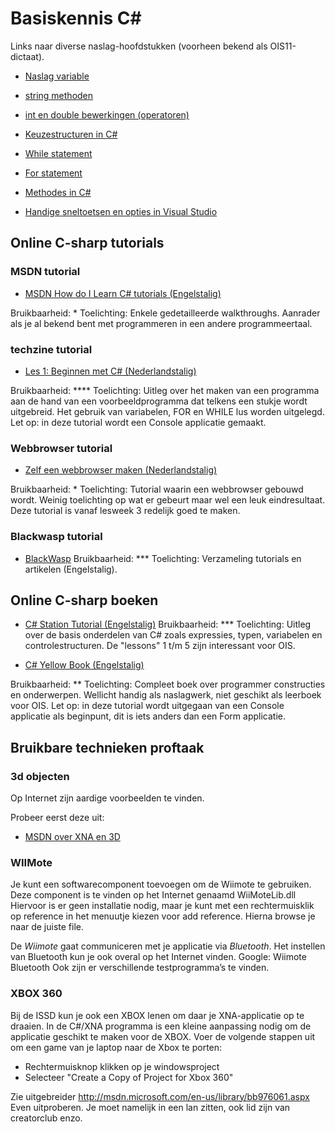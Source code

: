 # Basiskennis C#

Links naar diverse naslag-hoofdstukken (voorheen bekend als OIS11-dictaat).

+ [Naslag variable](var/naslag_Variable)

+ [string methoden](string_methoden/naslag_StringMethods)

+ [int en double bewerkingen (operatoren)](var/naslag_Operatoren)

+ [Keuzestructuren in C#](conditioneel/naslag_Keuzestructuren)

+ [While statement](lussen/naslag_While)

+ [For statement](lussen/naslag_For)

+ [Methodes in C#](methoden/naslag_methods)

+ [Handige sneltoetsen en opties in Visual Studio](../process/knowVisualStudioShortCutKeys)



## Online C-sharp tutorials

### MSDN tutorial

+ [MSDN How do I Learn C# tutorials (Engelstalig)](http://msdn.microsoft.com/en-us/vcsharp/aa336766.aspx)

Bruikbaarheid:	*
Toelichting: 	Enkele gedetailleerde walkthroughs. Aanrader als je al bekend bent met programmeren in een andere programmeertaal.

### techzine tutorial

+ [Les 1: Beginnen met C# (Nederlandstalig)](http://www.techzine.nl/tutorials/358/3/c-les-1-beginnen-met-c-de-eerste-stapjes.html)

Bruikbaarheid:	****
Toelichting: 	Uitleg over het maken van een programma aan de hand van een voorbeeldprogramma dat telkens een stukje wordt uitgebreid. Het gebruik van variabelen, FOR en WHILE lus worden uitgelegd. Let op: in deze tutorial wordt een Console applicatie gemaakt.

### Webbrowser tutorial

+ [Zelf een webbrowser maken (Nederlandstalig)](http://www.sitemasters.be/tutorials/17/1/564/CSharp.NET/CSharp_Zelf_een_WebBrowser_maken)

Bruikbaarheid:	*
Toelichting: 	Tutorial waarin een webbrowser gebouwd wordt. Weinig toelichting op wat er gebeurt maar wel een leuk eindresultaat. Deze tutorial is vanaf lesweek 3 redelijk goed te maken.

### Blackwasp tutorial
+ [BlackWasp](http://www.blackwasp.co.uk/)
Bruikbaarheid:	***
Toelichting: 	Verzameling tutorials en artikelen (Engelstalig).

## Online C-sharp boeken

+ [C# Station Tutorial (Engelstalig)](http://csharp-station.com/)
Bruikbaarheid:	***
Toelichting: 	Uitleg over de basis onderdelen van C# zoals expressies, typen, variabelen en controlestructuren. De &quot;lessons&quot; 1 t/m 5 zijn interessant voor OIS.

+ [C# Yellow Book (Engelstalig)](http://www.robmiles.com/c-yellow-book/Rob%20Miles%20CSharp%20Yellow%20Book%202010.pdf)

Bruikbaarheid:	**
Toelichting: 	Compleet boek over programmer constructies en onderwerpen. Wellicht handig als naslagwerk, niet geschikt als leerboek voor OIS. Let op: in deze tutorial wordt uitgegaan van een Console applicatie als beginpunt, dit is iets anders dan een Form applicatie.

## Bruikbare technieken proftaak

### 3d objecten
Op Internet zijn aardige voorbeelden te vinden.

Probeer eerst deze uit:
+ [MSDN over XNA en 3D](http://msdn.microsoft.com/en-us/library/bb203897(v=xnagamestudio.31).aspx)

### WIIMote

Je kunt een softwarecomponent toevoegen om de Wiimote te gebruiken. Deze component is te vinden op het Internet  genaamd WiiMoteLib.dll
Hiervoor is er geen installatie nodig, maar je kunt met een rechtermuisklik op reference in het menuutje kiezen voor add reference. Hierna browse je naar de juiste file.

De *Wiimote* gaat communiceren met je applicatie via *Bluetooth*. Het instellen van Bluetooth kun je ook overal op het Internet vinden. Google: Wiimote Bluetooth
Ook zijn er verschillende testprogramma’s te vinden.

### XBOX 360
Bij de ISSD kun je ook een XBOX lenen om daar je XNA-applicatie op te draaien.
In de C#/XNA programma is een kleine aanpassing nodig om de applicatie geschikt te maken voor de XBOX.
Voer de volgende stappen uit om een game van je laptop naar de Xbox te porten:
+ Rechtermuisknop klikken op je windowsproject
+ Selecteer &quot;Create a Copy of Project for Xbox 360&quot;

Zie uitgebreider http://msdn.microsoft.com/en-us/library/bb976061.aspx
Even uitproberen. Je moet namelijk in een lan zitten, ook lid zijn van creatorclub enzo.
